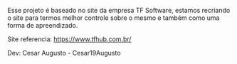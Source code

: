 Esse projeto é baseado no site da empresa TF Software, estamos recriando o site para termos melhor controle sobre o mesmo e também como uma forma de apreendizado. 

Site referencia: https://www.tfhub.com.br/

Dev:
Cesar Augusto - Cesar19Augusto
